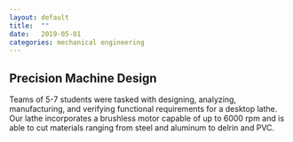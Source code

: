 ```yaml
---
layout: default
title:  ""
date:   2019-05-01
categories: mechanical engineering
---
```


<h2>Precision Machine Design</h2>

<p>Teams of 5-7 students were tasked with designing, analyzing, manufacturing, and verifying functional requirements for a desktop lathe. Our lathe incorporates a brushless motor capable of up to 6000 rpm and is able to cut materials ranging from steel and aluminum to delrin and PVC.</p>

